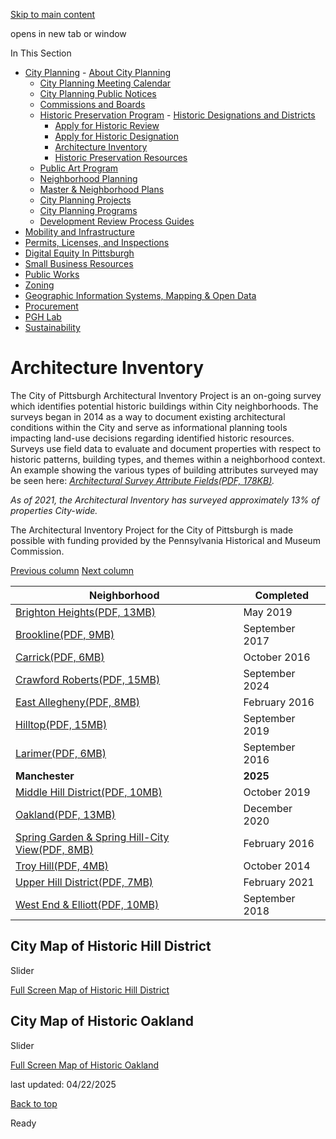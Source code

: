 [Skip to main content](https://www.pittsburghpa.gov/Business-Development/City-Planning/Historic-Preservation-Program/Architecture-Inventory#main-content)

opens in new tab or window

In This Section

- [City Planning](https://www.pittsburghpa.gov/Business-Development/City-Planning)  - [About City Planning](https://www.pittsburghpa.gov/Business-Development/City-Planning/About-DCP)
  - [City Planning Meeting Calendar](https://www.pittsburghpa.gov/Business-Development/City-Planning/City-Planning-Meetings)
  - [City Planning Public Notices](https://www.pittsburghpa.gov/Business-Development/City-Planning/Public-Notices)
  - [Commissions and Boards](https://www.pittsburghpa.gov/Business-Development/City-Planning/Commissions-and-Boards)
  - [Historic Preservation Program](https://www.pittsburghpa.gov/Business-Development/City-Planning/Historic-Preservation-Program)    - [Historic Designations and Districts](https://www.pittsburghpa.gov/Business-Development/City-Planning/Historic-Preservation-Program/Historic-Designations-and-Districts)
    - [Apply for Historic Review](https://www.pittsburghpa.gov/Business-Development/City-Planning/Historic-Preservation-Program/Apply-for-Development-Review)
    - [Apply for Historic Designation](https://www.pittsburghpa.gov/Business-Development/City-Planning/Historic-Preservation-Program/Apply-for-Historic-Designation)
    - [Architecture Inventory](https://www.pittsburghpa.gov/Business-Development/City-Planning/Historic-Preservation-Program/Architecture-Inventory)
    - [Historic Preservation Resources](https://www.pittsburghpa.gov/Business-Development/City-Planning/Historic-Preservation-Program/Historic-Preservation-Resources)
  - [Public Art Program](https://www.pittsburghpa.gov/Business-Development/City-Planning/Public-Art)
  - [Neighborhood Planning](https://www.pittsburghpa.gov/Business-Development/City-Planning/Neighborhood-Planning)
  - [Master & Neighborhood Plans](https://www.pittsburghpa.gov/Business-Development/City-Planning/Master-Neighborhood-Plans)
  - [City Planning Projects](https://www.pittsburghpa.gov/Business-Development/City-Planning/Projects)
  - [City Planning Programs](https://www.pittsburghpa.gov/Business-Development/City-Planning/Planning-Programs)
  - [Development Review Process Guides](https://www.pittsburghpa.gov/Business-Development/City-Planning/Process-Guides)
- [Mobility and Infrastructure](https://www.pittsburghpa.gov/Business-Development/Mobility-and-Infrastructure)
- [Permits, Licenses, and Inspections](https://www.pittsburghpa.gov/Business-Development/Permits-Licenses-and-Inspections)
- [Digital Equity In Pittsburgh](https://www.pittsburghpa.gov/Business-Development/Digital-Equity-In-Pittsburgh)
- [Small Business Resources](https://www.pittsburghpa.gov/Business-Development/Small-Business-Resources)
- [Public Works](https://www.pittsburghpa.gov/Business-Development/Public-Works)
- [Zoning](https://www.pittsburghpa.gov/Business-Development/Zoning)
- [Geographic Information Systems, Mapping & Open Data](https://www.pittsburghpa.gov/Business-Development/Geographic-Information-Systems-Mapping-Open-Data)
- [Procurement](https://www.pittsburghpa.gov/Business-Development/Procurement)
- [PGH Lab](https://www.pittsburghpa.gov/Business-Development/PGH-Lab)
- [Sustainability](https://www.pittsburghpa.gov/Business-Development/Sustainability)

# Architecture Inventory

The City of Pittsburgh Architectural Inventory Project is an on-going survey which identifies potential historic buildings within City neighborhoods. The surveys began in 2014 as a way to document existing architectural conditions within the City and serve as informational planning tools impacting land-use decisions regarding identified historic resources. Surveys use field data to evaluate and document properties with respect to historic patterns, building types, and themes within a neighborhood context. An example showing the various types of building attributes surveyed may be seen here: _[Architectural Survey Attribute Fields(PDF, 178KB)](https://www.pittsburghpa.gov/files/assets/city/v/1/dcp/documents/23133_architectural_inventory_attribute_fields.pdf)._

_As of 2021, the Architectural Inventory has surveyed approximately 13% of properties City-wide._

The Architectural Inventory Project for the City of Pittsburgh is made possible with funding provided by the Pennsylvania Historical and Museum Commission.

[Previous column](https://www.pittsburghpa.gov/Business-Development/City-Planning/Historic-Preservation-Program/Architecture-Inventory#) [Next column](https://www.pittsburghpa.gov/Business-Development/City-Planning/Historic-Preservation-Program/Architecture-Inventory#)

| Neighborhood | Completed |
| --- | --- |
| [Brighton Heights(PDF, 13MB)](https://www.pittsburghpa.gov/files/assets/city/v/1/dcp/documents/12323_brighton_heights_architectural_inventory.pdf) | May 2019 |
| [Brookline(PDF, 9MB)](https://www.pittsburghpa.gov/files/assets/city/v/1/dcp/documents/5000_brookline_survey_report.pdf) | September 2017 |
| [Carrick(PDF, 6MB)](https://www.pittsburghpa.gov/files/assets/city/v/1/dcp/documents/5001_carrick_survey_report.pdf) | October 2016 |
| [Crawford Roberts(PDF, 15MB)](https://www.pittsburghpa.gov/files/assets/city/v/1/dcp/documents/historic-preservation/crawford-roberts-architectural-inventory-20240911.pdf "Final report for Crawford-Roberts Architectural Inventory") | September 2024 |
| [East Allegheny(PDF, 8MB)](https://www.pittsburghpa.gov/files/assets/city/v/1/dcp/documents/5002_east_allegheny_survey_report.pdf) | February 2016 |
| [Hilltop(PDF, 15MB)](https://www.pittsburghpa.gov/files/assets/city/v/1/dcp/documents/12319_hilltop_architectural_inventory.pdf) | September 2019 |
| [Larimer(PDF, 6MB)](https://www.pittsburghpa.gov/files/assets/city/v/1/dcp/documents/5003_larimer_survey_report.pdf) | September 2016 |
| **Manchester** | **2025** |
| [Middle Hill District(PDF, 10MB)](https://www.pittsburghpa.gov/files/assets/city/v/1/dcp/documents/18953_middle_hill__inventory_report_10-23-2019_reduced.pdf) | October 2019 |
| [Oakland(PDF, 13MB)](https://www.pittsburghpa.gov/files/assets/city/v/1/dcp/documents/15715_oakland_inventory_report_12-31-2020.pdf) | December 2020 |
| [Spring Garden & Spring Hill-City View(PDF, 8MB)](https://www.pittsburghpa.gov/files/assets/city/v/1/dcp/documents/25434_pittsburgh_spring_garden_inventory_report.pdf) | February 2016 |
| [Troy Hill(PDF, 4MB)](https://www.pittsburghpa.gov/files/assets/city/v/1/dcp/documents/5004_troy_hill_survey_report.pdf) | October 2014 |
| [Upper Hill District(PDF, 7MB)](https://www.pittsburghpa.gov/files/assets/city/v/1/dcp/documents/18952_upper_hill_inventory_report_02-19-2021_reduced.pdf) | February 2021 |
| [West End & Elliott(PDF, 10MB)](https://www.pittsburghpa.gov/files/assets/city/v/1/dcp/documents/12327_west_end_-_elliott_architectural_inventory.pdf) | September 2018 |

## City Map of Historic Hill District

Slider

[Full Screen Map of Historic Hill District](https://pittsburghpa.maps.arcgis.com/apps/instant/slider/index.html?appid=0cef5c4ae19f4e7e8faf5064c5fe7baa)

## City Map of Historic Oakland

Slider

[Full Screen Map of Historic Oakland](https://pittsburghpa.maps.arcgis.com/apps/instant/slider/index.html?appid=30ca5dd595694d2c9d2de3486e405e4c)

last updated: 04/22/2025

[Back to top](https://www.pittsburghpa.gov/Business-Development/City-Planning/Historic-Preservation-Program/Architecture-Inventory#body-top)

Ready
